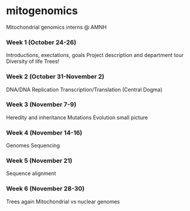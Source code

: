 # mitogenomics
Mitochondrial genomics interns @ AMNH

### Week 1 (October 24-26)
Introductions, exectations, goals
Project description and department tour
Diversity of life
Trees!

### Week 2 (October 31-November 2)
DNA/DNA Replication
Transcription/Translation (Central Dogma)

### Week 3 (November 7-9)
Heredity and inheritance
Mutations 
Evolution small picture

### Week 4 (November 14-16)
Genomes
Sequencing 

### Week 5 (November 21)
Sequence alignment

### Week 6 (November 28-30)
Trees again
Mitochondrial vs nuclear genomes 
